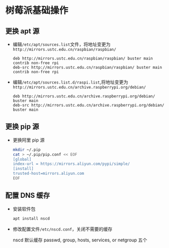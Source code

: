 # 树莓派基础操作

## 更换 apt 源

- 编辑`/etc/apt/sources.list`文件，将地址变更为`http://mirrors.ustc.edu.cn/raspbian/raspbian/`

  ```properties
  deb http://mirrors.ustc.edu.cn/raspbian/raspbian/ buster main contrib non-free rpi
  deb-src http://mirrors.ustc.edu.cn/raspbian/raspbian/ buster main contrib non-free rpi
  ```

- 编辑`/etc/apt/sources.list.d/raspi.list`,将地址变更为`http://mirrors.ustc.edu.cn/archive.raspberrypi.org/debian/`

  ```properties
  deb http://mirrors.ustc.edu.cn/archive.raspberrypi.org/debian/ buster main
  deb-src http://mirrors.ustc.edu.cn/archive.raspberrypi.org/debian/ buster main
  ```

## 更换 pip 源

- 更换阿里 pip 源

  ```bash
  mkdir ~/.pip
  cat > ~/.pip/pip.conf << EOF
  [global]
  index-url = https://mirrors.aliyun.com/pypi/simple/
  [install]
  trusted-host=mirrors.aliyun.com
  EOF
  ```

## 配置 DNS 缓存

- 安装软件包

  ```bash
  apt install nscd
  ```

- 修改配置文件`/etc/nscd.conf`，关闭不需要的缓存

  nscd 默认缓存 passwd, group, hosts, services, or netgroup 五个
